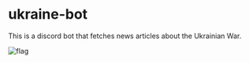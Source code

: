 # ukraine-bot

This is a discord bot that fetches news articles about the Ukrainian War.

![flag](https://upload.wikimedia.org/wikipedia/commons/thumb/4/49/Flag_of_Ukraine.svg/1200px-Flag_of_Ukraine.svg.png)